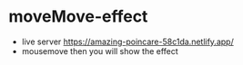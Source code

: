 # moveMove-effect
* live server https://amazing-poincare-58c1da.netlify.app/
* mousemove then you will show the effect
